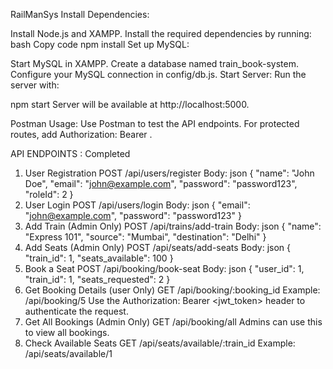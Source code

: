 RailManSys
Install Dependencies:

Install Node.js and XAMPP.
Install the required dependencies by running:
bash
Copy code
npm install
Set up MySQL:

Start MySQL in XAMPP.
Create a database named train_book-system.
Configure your MySQL connection in config/db.js.
Start Server:
Run the server with:

npm start
Server will be available at http://localhost:5000.


Postman Usage:
Use Postman to test the API endpoints.
For protected routes, add Authorization: Bearer <token>.

API ENDPOINTS : Completed 
1. User Registration
POST /api/users/register
Body:
json
{
    "name": "John Doe",
    "email": "john@example.com",
    "password": "password123",
    "roleId": 2
}
2. User Login
POST /api/users/login
Body:
json
{
    "email": "john@example.com",
    "password": "password123"
}
3. Add Train (Admin Only)
POST /api/trains/add-train
Body:
json
{
    "name": "Express 101",
    "source": "Mumbai",
    "destination": "Delhi"
}
4. Add Seats (Admin Only)
POST /api/seats/add-seats
Body:
json
{
    "train_id": 1,
    "seats_available": 100
}
5. Book a Seat
POST /api/booking/book-seat
Body:
json
{
    "user_id": 1,
    "train_id": 1,
    "seats_requested": 2
}
6. Get Booking Details (user Only)
GET /api/booking/:booking_id
Example: /api/booking/5
Use the Authorization: Bearer <jwt_token> header to authenticate the request.
7. Get All Bookings (Admin Only)
GET /api/booking/all
Admins can use this to view all bookings.
8. Check Available Seats
GET /api/seats/available/:train_id
Example: /api/seats/available/1

